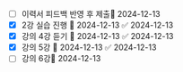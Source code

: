 - [ ] 이력서 피드백 반영 후 제출🛫 2024-12-13
- [x] 2강 실습 진행 🛫 2024-12-13 ✅ 2024-12-13
- [x] 강의 4강 듣기 🛫 2024-12-13 ✅ 2024-12-13
- [x] 강의 5강 🛫 2024-12-13 ✅ 2024-12-13
- [ ] 강의 6강🛫 2024-12-13 